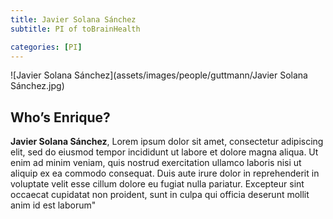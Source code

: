 ```yaml
---
title: Javier Solana Sánchez
subtitle: PI of toBrainHealth

categories: [PI]
---
```

![Javier Solana Sánchez](assets/images/people/guttmann/Javier Solana Sánchez.jpg)

## Who’s Enrique?

**Javier Solana Sánchez**, Lorem ipsum dolor sit amet, consectetur adipiscing elit, sed do eiusmod tempor incididunt ut labore et dolore magna aliqua. Ut enim ad minim veniam, quis nostrud exercitation ullamco laboris nisi ut aliquip ex ea commodo consequat. Duis aute irure dolor in reprehenderit in voluptate velit esse cillum dolore eu fugiat nulla pariatur. Excepteur sint occaecat cupidatat non proident, sunt in culpa qui officia deserunt mollit anim id est laborum"
